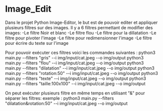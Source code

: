# Image_Edit
Dans le projet Python Image-Editor, le but est de pouvoir editer et appliquer plusieurs filtres sur des images.
Il y a 6 filtres permettant de modifier des images:
-Le filtre Noir et blanc
-Le filtre flou
-Le filtre pour la dillatation
-Le filtre pour pivoter l'image
-Le filtre pour redimensionner l'image
-Le filtre pour écrire du texte sur l'image

Pour pouvoir exécuter ces filtres voici les commandes suivantes :
python3 main.py --filters "gris" --i img/input/cat.jpeg --o img/output
python3 main.py --filters "flou" --i img/input/cat.jpeg --o img/output
python3 main.py --filters "dilatation" --i img/input/cat.jpeg --o img/output
python3 main.py --filters "rotation:50" --i img/input/cat.jpeg --o img/output
python3 main.py --filters "texte" --i img/input/cat.jpeg --o img/output
python3 main.py --filters "taille:100x100" --i img/input/cat.jpeg --o img/output



On peut exécuter plusieurs filtre en même temps en utilisant "&" pour séparer les filtres:
exemple : python3 main.py --filters "dilatation&rotation:50" --i img/input/cat.jpeg --o img/output
